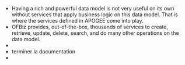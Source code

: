 - Having a rich and powerful data model is not very useful on its own without services that apply business logic on this data model. That is where the services defined in APOGEE come into play.
- OFBiz provides, out-of-the-box, thousands of services to create, retrieve, update, delete, search, and do many other operations on the data model.
-
- terminer la documentation
-